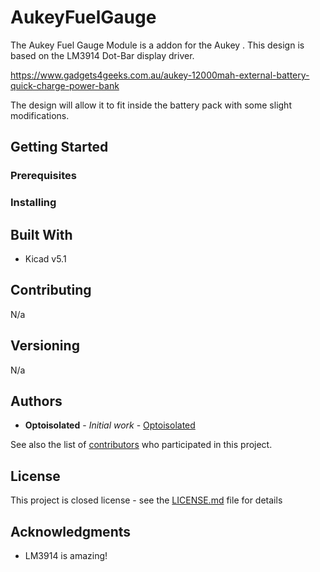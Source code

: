 # AukeyFuelGauge


The Aukey Fuel Gauge Module is a addon for the Aukey . This design is based on the LM3914 Dot-Bar display driver.

https://www.gadgets4geeks.com.au/aukey-12000mah-external-battery-quick-charge-power-bank

The design will allow it to fit inside the battery pack with some slight modifications.

## Getting Started


### Prerequisites


### Installing


## Built With

* Kicad v5.1

## Contributing

N/a

## Versioning

N/a

## Authors

* **Optoisolated** - *Initial work* - [Optoisolated](https://github.com/Optoisolated)

See also the list of [contributors](https://github.com/optoisolated/AukeyFuelGauge/contributors) who participated in this project.

## License

This project is closed license - see the [LICENSE.md](LICENSE.md) file for details

## Acknowledgments
* LM3914 is amazing!